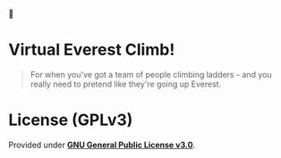 :mount_fuji:
# Virtual Everest Climb!

> For when you've got a team of people climbing ladders - and you really need to pretend like they're going up Everest.

# <a name="license"></a>License (GPLv3)

Provided under [__GNU General Public License v3.0__](https://github.com/wmfs/virtual-everest-climb/blob/master/LICENSE).

